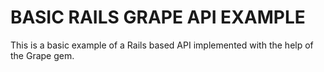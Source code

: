 # BASIC RAILS GRAPE API EXAMPLE

This is a basic example of a Rails based API implemented with the help of the Grape gem.
